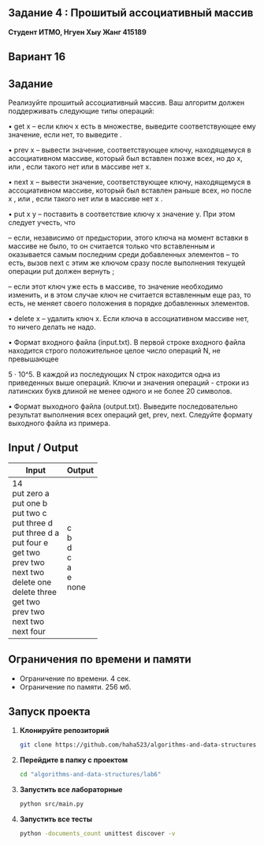 ## Задание 4 : Прошитый ассоциативный массив
 

**Студент ИТМО,  Нгуен Хыу Жанг  415189**  

## Вариант 16

## Задание

Реализуйте прошитый ассоциативный массив. Ваш алгоритм должен поддерживать следующие типы операций:

• get x – если ключ x есть в множестве, выведите соответствующее ему
значение, если нет, то выведите <none>.

• prev x – вывести значение, соответствующее ключу, находящемуся в ассоциативном массиве, который был вставлен позже всех, но до x, или <none>, если такого нет или в массиве нет x.

• next x – вывести значение, соответствующее ключу, находящемуся в ассоциативном массиве, который был вставлен раньше всех, но после x , или
<none>, если такого нет или в массиве нет x .

• put x y – поставить в соответствие ключу x значение y. При этом следует
учесть, что

– eсли, независимо от предыстории, этого ключа на момент вставки в
массиве не было, то он считается только что вставленным и оказывается самым последним среди добавленных элементов – то есть, вызов
next с этим же ключом сразу после выполнения текущей операции put
должен вернуть <none>;

– если этот ключ уже есть в массиве, то значение необходимо изменить,
и в этом случае ключ не считается вставленным еще раз, то есть, не
меняет своего положения в порядке добавленных элементов.

• delete x – удалить ключ x. Если ключа в ассоциативном массиве нет, то
ничего делать не надо.

• Формат входного файла (input.txt). В первой строке входного файла находится строго положительное целое число операций N, не превышающее

5 · 10^5. В каждой из последующих N строк находится одна из приведенных
выше операций. Ключи и значения операций - строки из латинских букв
длиной не менее одного и не более 20 символов.

• Формат выходного файла (output.txt). Выведите последовательно результат выполнения всех операций get, prev, next. Следуйте формату выходного
файла из примера.


  
## Input / Output 


| Input                                            | Output                               |   
|--------------------------------------------------|--------------------------------------|
| 14 <br/>put zero a<br/>put one b<br/>put two c<br/>put three d<br/>put three d a<br/>put four e<br/>get two<br/>prev two<br/>next two<br/>delete one<br/>delete three<br/>get two<br/>prev two<br/>next two<br/>next four | c<br/>b<br/>d<br/>c<br/>a<br/>e<br/>none |




## Ограничения по времени и памяти

- Ограничение по времени. 4 сек.
- Ограничение по памяти. 256 мб.


## Запуск проекта
1. **Клонируйте репозиторий**
   ```bash
   git clone https://github.com/haha523/algorithms-and-data-structures.git
   ```
2. **Перейдите в папку с проектом**
   ```bash
   cd "algorithms-and-data-structures/lab6"
   ```
3. **Запустить все лабораторные**
    ```bash
   python src/main.py
   ```
4. **Запустить все тесты**
    ```bash
   python -documents_count unittest discover -v
   ```


